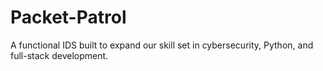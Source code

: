 # Packet-Patrol
A functional IDS built to expand our skill set in cybersecurity, Python, and full-stack development.

